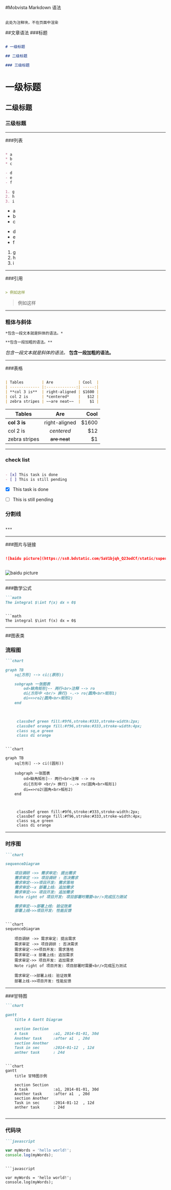 #Mobvista Markdown 语法

```comment

此处为注释块，不在页面中渲染

```
##文章语法
###标题

```markdown

# 一级标题

## 二级标题

### 三级标题

```

# 一级标题

## 二级标题

### 三级标题

***


###列表
```markdown

* a
* b
* c

- d
- e
- f

1. g
2. h
3. i

```

* a
* b
* c

- d
- e
- f

1. g
2. h
3. i

***

###引用

```markdown

> 例如这样

```

> 例如这样

***




### 粗体与斜体

```markdown
*包含一段文本就是斜体的语法。*

**包含一段加粗的语法。**

```
*包含一段文本就是斜体的语法。*
**包含一段加粗的语法。**

***

###表格

```markdown

| Tables        | Are           | Cool  |
| ------------- |:-------------:| -----:|
| **col 3 is**  | right-aligned | $1600 |
| col 2 is      | *centered*    |   $12 |
| zebra stripes | ~~are neat~~  |    $1 |

```


| Tables        | Are           | Cool  |
| ------------- |:-------------:| -----:|
| **col 3 is**  | right-aligned | $1600 |
| col 2 is      | *centered*    |   $12 |
| zebra stripes | ~~are neat~~  |    $1 |



***

### check list

```markdown

- [x] This task is done
- [ ] This is still pending

```

- [x] This task is done
- [ ] This is still pending


### 分割线

```markdown

***

```

***

###图片与链接

```markdown

![baidu picture](https://ss0.bdstatic.com/5aV1bjqh_Q23odCf/static/superman/img/logo_top_ca79a146.png)



```

![baidu picture](https://ss0.bdstatic.com/5aV1bjqh_Q23odCf/static/superman/img/logo_top_ca79a146.png)


***

###数学公式

```markdown
```math
The integral $\int f(x) dx = 0$
 ```

```

```math
The integral $\int f(x) dx = 0$
```


***

##图表类

### 流程图
```markdown
```chart

graph TB
    sq[方形] --> ci((原形))

    subgraph 一张图表
        od>缺角矩形]-- 两行<br>注释 --> ro
        di{方形中 <br/> 换行} -.-> ro(圆角<br>矩形1)
        di==>ro2(圆角<br>矩形2)
    end

    

     classDef green fill:#9f6,stroke:#333,stroke-width:2px;
     classDef orange fill:#f96,stroke:#333,stroke-width:4px;
     class sq,e green
     class di orange

 ```

```

```chart

graph TB
    sq[方形] --> ci((圆形))

    subgraph 一张图表
        od>缺角矩形]-- 两行<br>注释 --> ro
        di{方形中 <br/> 换行} -.-> ro(圆角<br>矩形1)
        di==>ro2(圆角<br>矩形2)
    end

    

     classDef green fill:#9f6,stroke:#333,stroke-width:2px;
     classDef orange fill:#f96,stroke:#333,stroke-width:4px;
     class sq,e green
     class di orange

```

***

### 时序图


```markdown
```chart

sequenceDiagram

    项目调研 ->> 需求审定: 提出需求
    需求审定 ->> 项目调研 : 否决需求
    需求审定-->>项目开发: 需求落地
    需求审定--x 部署上线: 追加需求
    需求审定->> 项目开发: 追加需求
    Note right of 项目开发: 项目部署时需要<br/>完成压力测试

    需求审定-->部署上线: 验证效果
    部署上线->>项目开发: 性能反馈

 ```

```

```chart
sequenceDiagram

    项目调研 ->> 需求审定: 提出需求
    需求审定 ->> 项目调研 : 否决需求
    需求审定-->>项目开发: 需求落地
    需求审定--x 部署上线: 追加需求
    需求审定->> 项目开发: 追加需求
    Note right of 项目开发: 项目部署时需要<br/>完成压力测试

    需求审定-->部署上线: 验证效果
    部署上线->>项目开发: 性能反馈

```

***

###甘特图

```markdown
```chart

gantt
    title A Gantt Diagram

    section Section
    A task           :a1, 2014-01-01, 30d
    Another task     :after a1  , 20d
    section Another
    Task in sec      :2014-01-12  , 12d
    anther task      : 24d

 ```

```

```chart
gantt
    title 甘特图示例

    section Section
    A task           :a1, 2014-01-01, 30d
    Another task     :after a1  , 20d
    section Another
    Task in sec      :2014-01-12  , 12d
    anther task      : 24d
    
```

***

### 代码块

```markdown
```javascript

var myWords = 'hello world!';
console.log(myWords);

 ```

```

```javascript

var myWords = 'hello world!';
console.log(myWords);

```






















